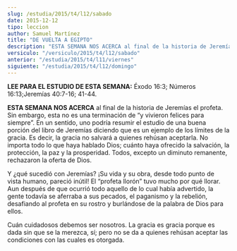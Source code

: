 ```yaml
---
slug: /estudia/2015/t4/l12/sabado
date: 2015-12-12
tipo: leccion
author: Samuel Martínez
title: "DE VUELTA A EGIPTO"
description: "ESTA SEMANA NOS ACERCA al final de la historia de Jeremías el profeta. Sin  embargo, esta no es una terminación de “y vivieron felices para siempre”. En un  sentido, uno podría resumir el estudio de una buena porción del libro de  Jeremías diciendo que es un ejemplo de los lím..."
versiculo: "/versiculo/2015/t4/l12/sabado"
anterior: "/estudia/2015/t4/l11/viernes"
siguiente: "/estudia/2015/t4/l12/domingo"
---
```


**LEE PARA EL ESTUDIO DE ESTA SEMANA:** Éxodo 16:3; Números 16:13;Jeremías 40:7-16; 41-44.

**ESTA SEMANA NOS ACERCA** al final de la historia de Jeremías el profeta. Sin embargo, esta no es una terminación de “y vivieron felices para siempre”. En un sentido, uno podría resumir el estudio de una buena porción del libro de Jeremías diciendo que es un ejemplo de los límites de la gracia. Es decir, la gracia no salvará a quienes rehúsan aceptarla. No importa todo lo que haya hablado Dios; cuánto haya ofrecido la salvación, la protección, la paz y la prosperidad. Todos, excepto un diminuto remanente, rechazaron la oferta de Dios.

Y ¿qué sucedió con Jeremías? ¡Su vida y su obra, desde todo punto de vista humano, pareció inútil! El “profeta llorón” tuvo mucho por qué llorar. Aun después de que ocurrió todo aquello de lo cual había advertido, la gente todavía se aferraba a sus pecados, el paganismo y la rebelión, desafiando al profeta en su rostro y burlándose de la palabra de Dios para ellos.

Cuán cuidadosos debemos ser nosotros. La gracia es gracia porque es dada sin que se la merezca, sí; pero no se da a quienes rehúsan aceptar las condiciones con las cuales es otorgada.
